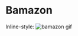 # Bamazon

Inline-style: 
![bamazon gif](C:\Users\vvans\Desktop\nwbc\HW\HW9\Bamazon\bamazon.gif "Bamazon Demo")
